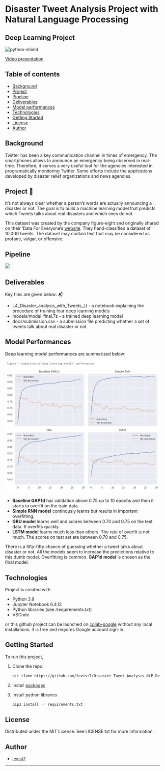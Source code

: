 # Disaster Tweet Analysis Project with Natural Language Processing
## Deep Learning Project

![python-shield](https://forthebadge.com/images/badges/made-with-python.svg)  

[Video presentation](https://share.vidyard.com/watch/SEC1wKrr5MAsMP7wyR34Z4?)

## Table of contents
* [Background](#background)
* [Project](#project)
* [Pipeline](#pipeline)
* [Deliverables](#deliverables)
* [Model performances](#modelperformances)
* [Technologies](#technologies)
* [Getting Started](#getting-started)
* [License](#license)
* [Author](#author)

## Background

Twitter has been a key communication channel in times of emergency. The smartphones allows to announce an emergency being observed in real-time. Therefore, it serves a very useful tool for the agencies interested in programatically monitoring Twitter. Some efforts include the applications developed by disaster relief organizations and news agencies.

## Project 🎯

It’s not always clear whether a person’s words are actually announcing a disaster or not. The goal is to build a machine learning model that predicts which Tweets talks about real disasters and which ones do not. 

This dataset was created by the company figure-eight and originally shared on their ‘Data For Everyone’s [website]("https://www.figure-eight.com/data-for-everyone/"). They hand-classified a dataset of 10,000 tweets. The dataset may contain text that may be considered as profane, vulgar, or offensive.


## Pipeline  

<img src = ".pipeline_summary.png">

## Deliverables

Key files are given below: 📬

* L4_Disaster_analysis_with_Tweets_LI - a notebook explaining the procedure of training four deep learning models  
* models/model_final.7z - a trained deep learning model  
* docs/submission.csv - a submission file predicting whether a set of tweets talk about real disaster or not

## Model Performances  

Deep learning model performances are summarized below:  

<img src = ".comparison_DL_models.jpg">

* **Baseline GAP1d** has validation above 0.75 up to 10 epochs and then it starts to overfit on the train data.  
* **Simple RNN model** continously learns but results in important overfitting.  
* **GRU model** learns well and scores between 0.70 and 0.75 on the test data. It overfits quickly.  
* **LSTM model** learns much less than others. The rate of overfit is not much. The scores on test set are between 0.70 and 0.75.  

There is a fifty-fifty chance of guessing whether a tweet talks about disaster or not. All the models seem to increase the predictions relative to this dumb model. Overfitting is common. **GAP1d model** is chosen as the final model.  

## Technologies

Project is created with:
* Python 3.8
* Jupyter Notebook 6.4.12
* Python libraries (see /requirements.txt)
* VSCode

or this github project can be launched on [colab-google](https://colab.research.google.com) without any local installations. It is free and requires Google account sign-in.  

## Getting Started

To run this project, 
1. Clone the repo:
   ```sh
   git clone https://github.com/levist7/Disaster_Tweet_Analysis_NLP_DeepLearning.git
   ```
2. Install [packages](#technologies)

3. Install python libraries
   ```sh
   pip3 install -r requirements.txt
   ```

## License

Distributed under the MIT License. See LICENSE.txt for more information.

## Author  

* [levist7](https://github.com/levist7)
---

